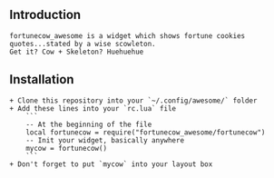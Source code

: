 ## Introduction
	fortunecow_awesome is a widget which shows fortune cookies quotes...stated by a wise scowleton. 
	Get it? Cow + Skeleton? Huehuehue
## Installation
	+ Clone this repository into your `~/.config/awesome/` folder
	+ Add these lines into your `rc.lua` file
		```
		-- At the beginning of the file
		local fortunecow = require("fortunecow_awesome/fortunecow")
		-- Init your widget, basically anywhere
		mycow = fortunecow()
		```
	+ Don't forget to put `mycow` into your layout box
